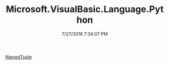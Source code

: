 ﻿---
title: Microsoft.VisualBasic.Language.Python
date: 7/27/2016 7:34:07 PM
---

[NamedTuple](T-Microsoft.VisualBasic.Language.Python.NamedTuple.html)

